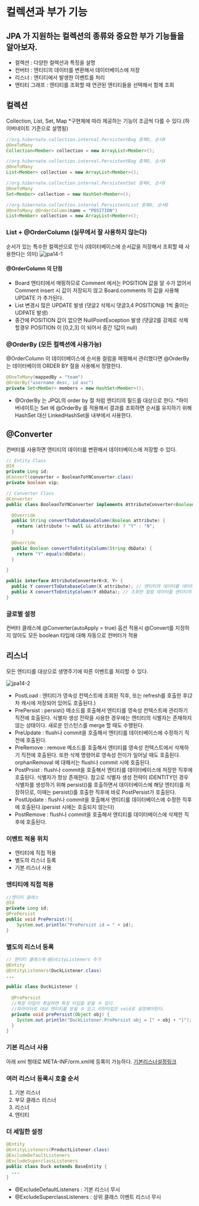 # 컬렉션과 부가 기능

## JPA 가 지원하는 컬렉션의 종류와 중요한 부가 기능들을 알아보자.

- 컬렉션 : 다양한 컬렉션과 특징을 설명
- 컨버터 : 엔티티의 데이터를 변환해서 데이터베이스에 저장
- 리스너 : 엔티티에서 발생한 이벤트를 처리
- 엔티티 그래프 : 엔티티를 조회할 때 연관된 엔티티들을 선택해서 함께 조회

## 컬렉션
Collection, List, Set, Map
*구현체에 따라 제공하는 기능이 조금씩 다를 수 있다.(하이버네이트 기준으로 설명됨)

```Java
//org.hibernate.collection.internal.PersistentBag 중복O, 순서X
@OneToMany
Collection<Member> collection = new ArrayList<Member>();

//org.hibernate.collection.internal.PersistentBag 중복O, 순서X
@OneToMany
List<Member> collection = new ArrayList<Member>();

//org.hibernate.collection.internal.PersistentSet 중복X, 순서X
@OneToMany
Set<Member> collection = new HashSet<Member>();

//org.hibernate.collection.internal.PersistentList 중복O, 순서O
@OneToMany @OrderColumn(name = "POSITION")
List<Member> collection = new ArrayList<Member>();
```

### List + @OrderColumn (실무에서 잘 사용하지 않는다)
순서가 있는 특수한 컬렉션으로 인식 (데이터베이스에 순서값을 저장해서 조회할 때 사용한다는 의미)
![jpa14-1](https://user-images.githubusercontent.com/68458092/210575594-c67c3455-3da4-47be-b44c-abc7871f9eda.png)

#### @OrderColumn 의 단점
- Board 엔티티에서 매핑하므로 Comment 에서는 POSITION 값을 알 수가 없어서 Comment insert 시 값이 저장되지 않고 Board.comments 의 값을 사용해 UPDATE 가 추가된다.
- List 변경시 많은 UPDATE 발생 (댓글2 삭제시 댓글3,4 POSITION을 1씩 줄이는 UDPATE 발생)
- 중간에 POSITION 값이 없으면 NullPointException 발생 (댓글2를 강제로 삭제할경우 POSITION 이 [0,2,3] 이 되어서 중간 1값이 null)

### @OrderBy (모든 컬렉션에 사용가능)
@OrderColumn 이 데이터베이스에 순서용 컬럼을 매핑해서 관리했다면 @OrderBy는 데이터베이의 ORDER BY 절을 사용해서 정렬한다.

```Java
@OneToMany(mappedBy = "team")
@OrderBy("username desc, id asc")
private Set<Member> members = new HashSet<Member>();
```
- @OrderBy 는 JPQL의 order by 절 처럼 엔티티의 필드를 대상으로 한다.
*하이버네이트는 Set 에 @OrderBy 를 적용해서 결과를 조회하면 순서를 유지하기 위해 HashSet 대신 LinkedHashSet을 내부에서 사용한다.

## @Converter
컨버터를 사용하면 엔티티의 데이터를 변환해서 데이터베이스에 저장할 수 있다.

```Java
// Entity Class
@Id
private Long id;
@Convert(converter = BooleanToYNConverter.class)
private boolean vip;

// Converter Class
@Converter
public class BooleanToYNConverter implements AttributeConverter<Boolean, String> {

  @Override
  public String convertToDatabaseColumn(Boolean attribute) {
    return (attribute != null && attribute) ? "Y" : "N";
  }
  
  @Override
  public Boolean convertToEntityColumn(String dbData) {
    return "Y".equals(dbData);
  }

}

public interface AttributeConverterK<X, Y> {
  public Y convertToDatabaseColumn(X attribute); // 엔티티의 데이터를 데이터베이스 컬럼에 저장할 데이터로 변환
  public X convertToEntityColumn(Y dbData); // 조회한 컬럼 데이터를 엔티티의 데이터로 변환
}
```

### 글로벌 설정
컨버터 클래스에 @Converter(autoApply = true) 옵션 적용시 @Convert를 지정하지 않아도 모든 boolean 타입에 대해 자동으로 컨버터가 적용

## 리스너
모든 엔티티를 대상으로 생명주기에 따른 이벤트를 처리할 수 있다.

![jpa14-2](https://user-images.githubusercontent.com/68458092/210575908-6fc49591-718f-44e3-a78e-7321e6e1a7da.png)
- PostLoad : 엔티티가 영속성 컨텍스트에 조회된 직후, 또는 refresh를 호출한 후(2차 캐시에 저장되어 있어도 호출된다.)
- PrePersist : persist() 메소드를 호출해서 엔티티를 영속성 컨텍스트에 관리하기 직전에 호출된다. 식별자 생성 전략을 사용한 경우에는 엔티티의 식별자는 존재하지 않는 상태이다. 새로운 인스턴스를 merge 할 때도 수행된다.
- PreUpdate : flush나 commit을 호출해서 엔티티를 데이터베이스에 수정하기 직전에 호출된다.
- PreRemove : remove 메소드를 호출해서 엔티티를 영속성 컨텍스트에서 삭제하기 직전에 호출된다. 또한 삭제 명령어로 영속성 전이가 일어날 때도 호출된다. orphanRemoval 에 대해서는 flush나 commit 시에 호출된다.
- PostPrsist : flush나 commit을 호출해서 엔티티를 데이터베이스에 저장한 직후에 호출된다. 식별자가 항상 존재한다. 참고로 식별자 생성 전략이 IDENTITY인 경우 식별자를 생성하기 위해 persist()를 호출하면서 데이터베이스에 해당 엔티티를 저장하므로, 이때는 persist()를 호출한 직후에 바로 PostPersist가 호출된다.
- PostUpdate : flush나 commit을 호출해서 엔티티를 데이터베이스에 수정한 직후에 호출된다.(persist 시에는 호출되지 않는다)
- PostRemove : flush나 commit을 호출해서 엔티티를 데이터베이스에 삭제한 직후에 호출된다.

### 이벤트 적용 위치
- 엔티티에 직접 적용
- 별도의 리스너 등록
- 기본 리스너 사용

### 엔티티에 직접 적용
```Java
//엔티티 클래스
@Id
private Long id;
@PrePersist
public void PrePersist(){
    System.out.println("PrePersist id = " + id);
}
```

### 별도의 리스너 등록
```Java
// 엔티티 클래스에 @EntityListeners 추가
@Entity
@EntityListeners(DuckListener.class)
...

public class DuckListener {
  
  @PrePersist
  //특정 타입이 확실하면 특정 타입을 받을 수 있다.
  //파라미터로 대상 엔티티를 받을 수 있고 리턴타입은 void로 설정해야한다.
  private void prePersist(Object obj) {
    System.out.println("DuckListener.PrePersist obj = [" + obj + "]");
  }
}
```

### 기본 리스너 사용
아래 xml 형태로 META-INF/orm.xml에 등록이 가능하다. [기본리스너설정링크](https://sterl.org/2017/08/jpa-default-entity-listener)

### 여러 리스너 등록시 호출 순서
1. 기본 리스너
2. 부모 클래스 리스너
3. 리스너
4. 엔티티

### 더 세밀한 설정
```Java
@Entity
@EntityListeners(ProductListener.class)
@ExcludeDefaultListeners
@ExcludeSuperclassListeners
public class Duck extends BaseEntity {
  ...
}
```
- @ExcludeDefaultListeners : 기본 리스너 무시
- @ExcludeSuperclassListeners : 상위 클래스 이벤트 리스너 무시

